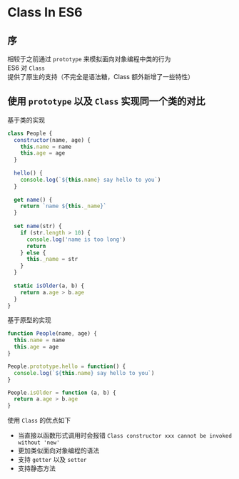 # Class In ES6

## 序
相较于之前通过 `prototype` 来模拟面向对象编程中类的行为  
ES6 对 `Class` 提供了原生的支持（不完全是语法糖，Class 额外新增了一些特性）

## 使用 `prototype` 以及 `Class` 实现同一个类的对比
基于类的实现
```js
class People {
  constructor(name, age) {
    this.name = name
    this.age = age
  }
  
  hello() {
    console.log(`${this.name} say hello to you`)
  }
  
  get name() {
    return `name ${this._name}`
  }
  
  set name(str) {
    if (str.length > 10) {
      console.log('name is too long')
      return
    } else {
      this._name = str
    }
  }
  
  static isOlder(a, b) {
    return a.age > b.age
  }
}
```
基于原型的实现
```js
function People(name, age) {
  this.name = name
  this.age = age
}

People.prototype.hello = function() {
  console.log(`${this.name} say hello to you`)
}

People.isOlder = function (a, b) {
  return a.age > b.age
}
```
使用 `Class` 的优点如下
* 当直接以函数形式调用时会报错 `Class constructor xxx cannot be invoked without 'new'`
* 更加类似面向对象编程的语法
* 支持 `getter` 以及 `setter`
* 支持静态方法

